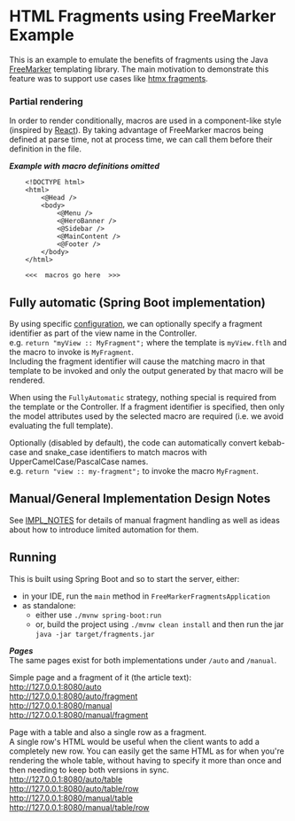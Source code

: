 # HTML Fragments using FreeMarker Example

This is an example to emulate the benefits of fragments using the Java [FreeMarker](https://freemarker.apache.org)
templating library. The main motivation to demonstrate this feature was to support use cases like
[htmx fragments](https://htmx.org/essays/template-fragments/).


### Partial rendering

In order to render conditionally, macros are used in a component-like style (inspired by [React](https://react.dev)).
By taking advantage of FreeMarker macros being defined at parse time, not at process time,
we can call them before their definition in the file.

***Example with macro definitions omitted***
```freemarker
    <!DOCTYPE html>
    <html>
    	<@Head />
    	<body>
    	    <@Menu />
    	    <@HeroBanner />
    	    <@Sidebar />
    	    <@MainContent />
    	    <@Footer />
    	</body>
    </html>

    <<<  macros go here  >>>
```


## Fully automatic (Spring Boot implementation)

By using specific [configuration](src/main/java/example/freemarker/fragments/FreeMarkerAutoFragmentConfig.java), 
we can optionally specify a fragment identifier as part of the view name in the Controller.  
e.g. `return "myView :: MyFragment";` where the template is `myView.ftlh` and the macro to invoke is `MyFragment`.  
Including the fragment identifier will cause the matching macro in that template to be invoked and only the output
generated by that macro will be rendered.

When using the `FullyAutomatic` strategy, nothing special is required from the template or the Controller. If a fragment
identifier is specified, then only the model attributes used by the selected macro are required (i.e. we avoid
evaluating the full template).

Optionally (disabled by default), the code can automatically convert kebab-case and snake_case identifiers to match
macros with UpperCamelCase/PascalCase names.  
e.g. `return "view :: my-fragment";` to invoke the macro `MyFragment`.


## Manual/General Implementation Design Notes

See [IMPL_NOTES](IMPL_NOTES.md) for details of manual fragment handling
as well as ideas about how to introduce limited automation for them.



## Running

This is built using Spring Boot and so to start the server, either:
- in your IDE, run the `main` method in `FreeMarkerFragmentsApplication`
- as standalone:
  - either use `./mvnw spring-boot:run`
  - or, build the project using `./mvnw clean install` and then run the jar `java -jar target/fragments.jar`

***Pages***  
The same pages exist for both implementations under `/auto` and `/manual`.  

Simple page and a fragment of it (the article text):  
http://127.0.0.1:8080/auto  
http://127.0.0.1:8080/auto/fragment  
http://127.0.0.1:8080/manual  
http://127.0.0.1:8080/manual/fragment  

Page with a table and also a single row as a fragment.  
A single row's HTML would be useful when the client wants to add a completely new row.
You can easily get the same HTML as for when you're rendering the whole table, without having to specify it more than
once and then needing to keep both versions in sync.  
http://127.0.0.1:8080/auto/table  
http://127.0.0.1:8080/auto/table/row  
http://127.0.0.1:8080/manual/table  
http://127.0.0.1:8080/manual/table/row  
